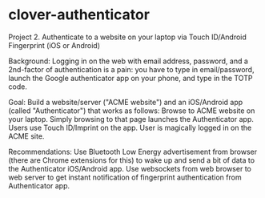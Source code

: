 # clover-authenticator
Project 2. Authenticate to a website on your laptop via Touch ID/Android Fingerprint (iOS or Android)

Background: Logging in on the web with email address, password, and a 2nd-factor of authentication is a pain: you have to type in email/password, launch the Google authenticator app on your phone, and type in the TOTP code.

Goal: Build a website/server ("ACME website") and an iOS/Android app (called "Authenticator") that works as follows: Browse to ACME website on your laptop. Simply browsing to that page launches the Authenticator app. Users use Touch ID/Imprint on the app. User is magically logged in on the ACME site.

Recommendations: Use Bluetooth Low Energy advertisement from browser (there are Chrome extensions for this) to wake up and send a bit of data to the Authenticator iOS/Android app. Use websockets from web browser to web server to get instant notification of fingerprint authentication from Authenticator app.
